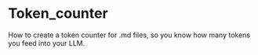 # Token_counter
How to create a token counter for .md files, so you know how many tokens you feed into your LLM.
